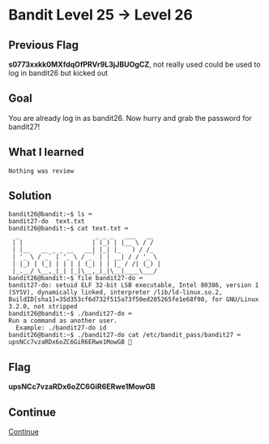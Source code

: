 # Bandit Level 25 → Level 26

## Previous Flag
<b>s0773xxkk0MXfdqOfPRVr9L3jJBUOgCZ</b>, not really used could be used to log in bandit26 but kicked out

## Goal
You are already log in as bandit26. Now hurry and grab the password for bandit27!

## What I learned
```
Nothing was review
```

## Solution
```
bandit26@bandit:~$ ls ⌨️
bandit27-do  text.txt
bandit26@bandit:~$ cat text.txt ⌨️ 
  _                     _ _ _   ___   __  
 | |                   | (_) | |__ \ / /  
 | |__   __ _ _ __   __| |_| |_   ) / /_  
 | '_ \ / _` | '_ \ / _` | | __| / / '_ \ 
 | |_) | (_| | | | | (_| | | |_ / /| (_) |
 |_.__/ \__,_|_| |_|\__,_|_|\__|____\___/ 
bandit26@bandit:~$ file bandit27-do ⌨️
bandit27-do: setuid ELF 32-bit LSB executable, Intel 80386, version 1 (SYSV), dynamically linked, interpreter /lib/ld-linux.so.2, BuildID[sha1]=35d353cf6d732f515a73f50ed205265fe1e68f90, for GNU/Linux 3.2.0, not stripped
bandit26@bandit:~$ ./bandit27-do ⌨️
Run a command as another user.
  Example: ./bandit27-do id
bandit26@bandit:~$ ./bandit27-do cat /etc/bandit_pass/bandit27 ⌨️
upsNCc7vzaRDx6oZC6GiR6ERwe1MowGB 🔐
```

## Flag
<b>upsNCc7vzaRDx6oZC6GiR6ERwe1MowGB</b>

## Continue
[Continue](/overthewire/2627.md)